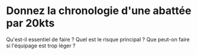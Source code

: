 # Donnez la chronologie d'une abattée par 20kts

Qu'est-il essentiel de faire ? Quel est le risque principal ? Que peut-on faire si l'équipage est trop léger ?